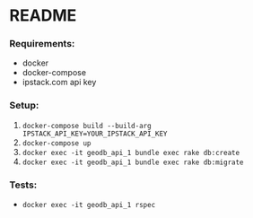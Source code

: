 # README
### Requirements:
  - docker
  - docker-compose
  - ipstack.com api key
### Setup:
  1. `docker-compose build --build-arg IPSTACK_API_KEY=YOUR_IPSTACK_API_KEY`
  2. `docker-compose up`
  3. `docker exec -it geodb_api_1 bundle exec rake db:create`
  4. `docker exec -it geodb_api_1 bundle exec rake db:migrate`

### Tests:
  - `docker exec -it geodb_api_1 rspec`

